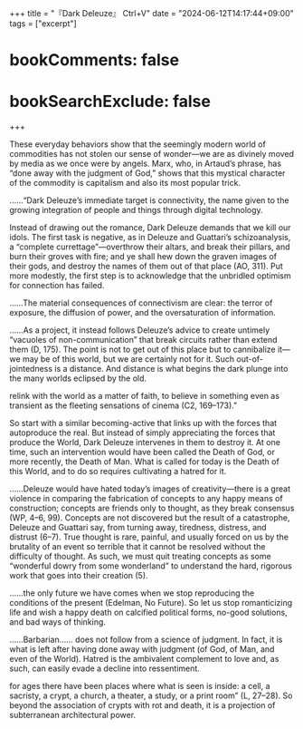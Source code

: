 +++
title = "『Dark Deleuze』 Ctrl+V"
date = "2024-06-12T14:17:44+09:00"
tags = ["excerpt"]

# bookComments: false
# bookSearchExclude: false
+++


These everyday behaviors show that the seemingly modern world of commodities has not stolen our sense of wonder—we are as divinely moved by media as we once were by angels. Marx, who, in Artaud’s phrase, has “done away with the judgment of God,” shows that this mystical character of the commodity is capitalism and also its most popular trick. 
<br>


……“Dark Deleuze’s immediate target is connectivity, the name given to the growing integration of people and things through digital technology. 
<br>


Instead of drawing out the romance, Dark Deleuze demands that we kill our idols. The first task is negative, as in Deleuze and Guattari’s schizoanalysis, a “complete currettage”—overthrow their altars, and break their pillars, and burn their groves with fire; and ye shall hew down the graven images of their gods, and destroy the names of them out of that place (AO, 311). Put more modestly, the first step is to acknowledge that the unbridled optimism for connection has failed. 
<br>


……The material consequences of connectivism are clear: the terror of exposure, the diffusion of power, and the oversaturation of information. 
<br>


……As a project, it instead follows Deleuze’s advice to create untimely “vacuoles of non-communication” that break circuits rather than extend them (D, 175). The point is not to get out of this place but to cannibalize it—we may be of this world, but we are certainly not for it. Such out-of-jointedness is a distance. And distance is what begins the dark plunge into the many worlds eclipsed by the old.
<br>


relink with the world as a matter of faith, to believe in something even as transient as the fleeting sensations of cinema (C2, 169–173).”
<br>


So start with a similar becoming-active that links up with the forces that autoproduce the real. But instead of simply appreciating the forces that produce the World, Dark Deleuze intervenes in them to destroy it. At one time, such an intervention would have been called the Death of God, or more recently, the Death of Man. What is called for today is the Death of this World, and to do so requires cultivating a hatred for it.
<br>


……Deleuze would have hated today’s images of creativity—there is a great violence in comparing the fabrication of concepts to any happy means of construction; concepts are friends only to thought, as they break consensus (WP, 4–6, 99). Concepts are not discovered but the result of a catastrophe, Deleuze and Guattari say, from turning away, tiredness, distress, and distrust (6–7). True thought is rare, painful, and usually forced on us by the brutality of an event so terrible that it cannot be resolved without the difficulty of thought. As such, we must quit treating concepts as some “wonderful dowry from some wonderland” to understand the hard, rigorous work that goes into their creation (5).
<br>


……the only future we have comes when we stop reproducing the conditions of the present (Edelman, No Future). So let us stop romanticizing life and wish a happy death on calcified political forms, no-good solutions, and bad ways of thinking.
<br>


……Barbarian…… does not follow from a science of judgment. In fact, it is what is left after having done away with judgment (of God, of Man, and even of the World). Hatred is the ambivalent complement to love and, as such, can easily evade a decline into ressentiment.
<br>


for ages there have been places where what is seen is inside: a cell, a sacristy, a crypt, a church, a theater, a study, or a print room” (L, 27–28). So beyond the association of crypts with rot and death, it is a projection of subterranean architectural power.
